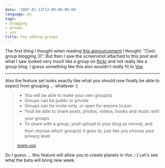 ```yaml
---
date: '2007-01-13T12:00:00-00:00'
language: en
tags:
- blogging
- groups
- vox
title: Vox adding groups
---
```



The first thing I thought when reading [this announcement](http://team.vox.com/library/post/vox-groups.html) I thought: "Cool, group blogging :D".  But then I saw the screenshot attached to this post and what I saw looked very much like a group on [flickr](http://flickr.com) and not really like a group blog. I guess something like this also wouldn't really fit to [Vox](http://www.vox.com).



-------------------------------



Also the feature set looks exactly like what you should now finally be able to expect from grouping ... whatever :)

<blockquote>
<ul>
<li>You will be able to make your own group(s)</li>
<li>Groups can be public or private</li>
<li>Groups can be invite-only, or open for anyone to join</li>
<li>Youll be able to share posts, photos, videos, books and music with your groups</li>
<li>To share with a group, youll upload to your blog as normal, and then choose which group(s) it goes to, just like you choose your privacy level</li>
</ul>
<cite><a href="http://team.vox.com/library/post/vox-groups.html">team.vox</a></cite>
</blockquote>

So I guess ... this feature will allow you to create planets in Vox ;-) Let's see what the beta will bring new week.
